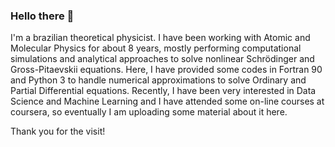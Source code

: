 ### Hello there 👋

I'm a brazilian theoretical physicist. I have been working with Atomic and Molecular Physics for about 8 years, mostly performing computational simulations and analytical approaches to solve nonlinear Schrödinger and Gross-Pitaevskii equations. Here, I have provided some codes in Fortran 90 and Python 3 to handle numerical approximations to solve Ordinary and Partial Differential equations. Recently, I have been very interested in Data Science and Machine Learning and I have attended some on-line courses at coursera, so eventually I am uploading some material about it here.

Thank you for the visit! 

